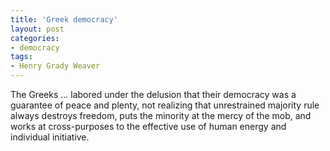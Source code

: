 ```yaml
---
title: 'Greek democracy'
layout: post
categories:
- democracy
tags:
- Henry Grady Weaver
---
```


The Greeks ... labored under the delusion that their democracy was a guarantee of peace and plenty, not realizing that unrestrained majority rule always destroys freedom, puts the minority at the mercy of the mob, and works at cross-purposes to the effective use of human energy and individual initiative.